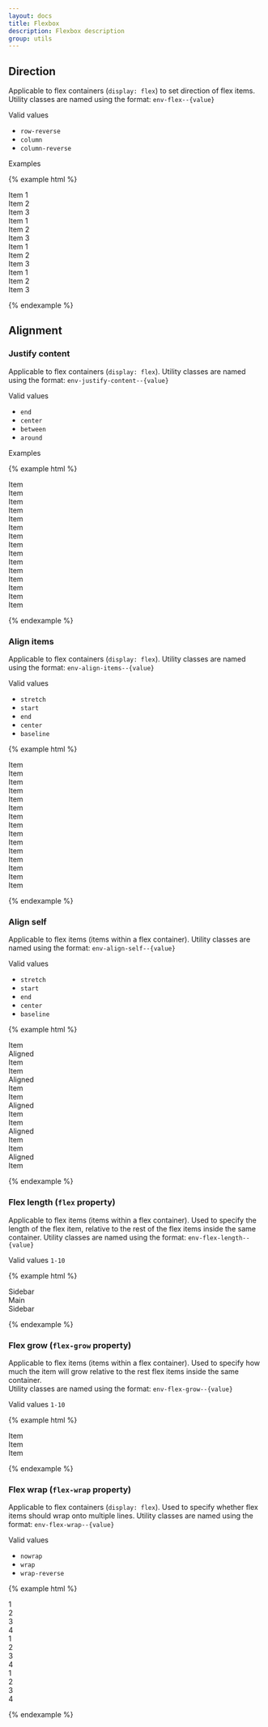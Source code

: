 ```yaml
---
layout: docs
title: Flexbox
description: Flexbox description
group: utils
---
```

## Direction ##

Applicable to flex containers (`display: flex`) to set direction of flex items. Utility classes are named using the format: `env-flex--{value}`

Valid values 
* `row-reverse`
* `column`
* `column-reverse`

Examples

{% example html %}

<div class="example-direction-container"> 
   <div class="env-p-around--x-small">Item 1</div>
   <div class="env-p-around--x-small">Item 2</div>
   <div class="env-p-around--x-small">Item 3</div>
</div>

<div class="example-direction-container env-flex--row-reverse"> 
   <div class="env-p-around--x-small">Item 1</div>
   <div class="env-p-around--x-small">Item 2</div>
   <div class="env-p-around--x-small">Item 3</div>
</div>

<div class="example-direction-container env-flex--column"> 
   <div class="env-p-around--x-small">Item 1</div>
   <div class="env-p-around--x-small">Item 2</div>
   <div class="env-p-around--x-small">Item 3</div>
</div>

<div class="example-direction-container env-flex--column-reverse"> 
   <div class="env-p-around--x-small">Item 1</div>
   <div class="env-p-around--x-small">Item 2</div>
   <div class="env-p-around--x-small">Item 3</div>
</div>

{% endexample %}

## Alignment ##
### Justify content ###

Applicable to flex containers (`display: flex`). Utility classes are named using the format: `env-justify-content--{value}`

Valid values 
* `end`
* `center`
* `between`
* `around`

Examples

{% example html %}

<div class="example-alignment-container"> 
   <div class="env-p-around--x-small">Item</div>
   <div class="env-p-around--x-small">Item</div>
   <div class="env-p-around--x-small">Item</div>
</div>

<div class="example-alignment-container env-justify-content--center"> 
   <div class="env-p-around--x-small">Item</div>
   <div class="env-p-around--x-small">Item</div>
   <div class="env-p-around--x-small">Item</div>
</div>

<div class="example-alignment-container env-justify-content--end"> 
   <div class="env-p-around--x-small">Item</div>
   <div class="env-p-around--x-small">Item</div>
   <div class="env-p-around--x-small">Item</div>
</div>

<div class="example-alignment-container env-justify-content--around"> 
   <div class="env-p-around--x-small">Item</div>
   <div class="env-p-around--x-small">Item</div>
   <div class="env-p-around--x-small">Item</div>
</div>

<div class="example-alignment-container env-justify-content--between"> 
   <div class="env-p-around--x-small">Item</div>
   <div class="env-p-around--x-small">Item</div>
   <div class="env-p-around--x-small">Item</div>
</div>

{% endexample %}

### Align items ###

Applicable to flex containers (`display: flex`). Utility classes are named using the format: `env-align-items--{value}`

Valid values
* `stretch` 
* `start`
* `end`
* `center`
* `baseline`

{% example html %}

<div class="example-alignment-container env-align-items--stretch"> 
   <div class="env-p-around--x-small">Item</div>
   <div class="env-p-around--x-small">Item</div>
   <div class="env-p-around--x-small">Item</div>
</div>

<div class="example-alignment-container env-align-items--center"> 
   <div class="env-p-around--x-small">Item</div>
   <div class="env-p-around--x-small">Item</div>
   <div class="env-p-around--x-small">Item</div>
</div>

<div class="example-alignment-container env-align-items--start"> 
   <div class="env-p-around--x-small">Item</div>
   <div class="env-p-around--x-small">Item</div>
   <div class="env-p-around--x-small">Item</div>
</div>

<div class="example-alignment-container env-align-items--end"> 
   <div class="env-p-around--x-small">Item</div>
   <div class="env-p-around--x-small">Item</div>
   <div class="env-p-around--x-small">Item</div>
</div>

<div class="example-alignment-container env-align-items--baseline"> 
   <div class="env-p-around--x-small">Item</div>
   <div class="env-p-around--x-small">Item</div>
   <div class="env-p-around--x-small">Item</div>
</div>

{% endexample %}

### Align self ###

Applicable to flex items (items within a flex container). Utility classes are named using the format: `env-align-self--{value}`

Valid values 
* `stretch`
* `start`
* `end`
* `center`
* `baseline`

{% example html %}

<div class="example-alignment-container">
   <div class="env-p-around--x-small">Item</div> 
   <div class="env-p-around--x-small env-align-self--stretch">Aligned</div>
   <div class="env-p-around--x-small">Item</div>
</div>

<div class="example-alignment-container">
   <div class="env-p-around--x-small">Item</div> 
   <div class="env-p-around--x-small env-align-self--start">Aligned</div>
   <div class="env-p-around--x-small">Item</div>
</div>

<div class="example-alignment-container">
   <div class="env-p-around--x-small">Item</div> 
   <div class="env-p-around--x-small env-align-self--end">Aligned</div>
   <div class="env-p-around--x-small">Item</div>
</div>

<div class="example-alignment-container">
   <div class="env-p-around--x-small">Item</div> 
   <div class="env-p-around--x-small env-align-self--center">Aligned</div>
   <div class="env-p-around--x-small">Item</div>
</div>

<div class="example-alignment-container">
   <div class="env-p-around--x-small">Item</div> 
   <div class="env-p-around--x-small env-align-self--baseline">Aligned</div>
   <div class="env-p-around--x-small">Item</div>
</div>

{% endexample %}

### Flex length (`flex` property) ###

Applicable to flex items (items within a flex container). Used to specify the length of the flex item, relative to the rest of the flex items inside the same container. 
Utility classes are named using the format: `env-flex-length--{value}`

Valid values `1-10`

{% example html %}

<div class="env-d--flex">
   <div class="env-flex-length--1 example-list-item">Sidebar</div> 
   <div class="env-flex-length--2 example-list-item">Main</div>
   <div class="env-flex-length--1 example-list-item">Sidebar</div>
</div>

{% endexample %}

### Flex grow (`flex-grow` property) ###

Applicable to flex items (items within a flex container). Used to specify how much the item will grow relative to the rest flex items inside the same container.   
Utility classes are named using the format: `env-flex-grow--{value}`

Valid values `1-10`

{% example html %}

<div class="env-d--flex">
   <div class="example-list-item">Item</div> 
   <div class="example-list-item">Item</div>
   <div class="env-flex-grow--1 example-list-item">Item</div>
</div>

{% endexample %}

### Flex wrap (`flex-wrap` property) ###

Applicable to flex containers (`display: flex`). Used to specify whether flex items should wrap onto multiple lines.
Utility classes are named using the format: `env-flex-wrap--{value}`

Valid values 
* `nowrap`
* `wrap`
* `wrap-reverse`

{% example html %}

<div class="env-d--flex env-flex-wrap--nowrap env-m-bottom--small">
   <div class="example-list-item env-w--50">1</div> 
   <div class="example-list-item env-w--50">2</div>
   <div class="example-list-item env-w--50">3</div>
   <div class="example-list-item env-w--50">4</div>
</div>

<div class="env-d--flex env-flex-wrap--wrap env-m-bottom--small">
   <div class="example-list-item env-w--50">1</div> 
   <div class="example-list-item env-w--50">2</div>
   <div class="example-list-item env-w--50">3</div>
   <div class="example-list-item env-w--50">4</div>
</div>

<div class="env-d--flex env-flex-wrap--wrap-reverse">
   <div class="example-list-item env-w--50">1</div> 
   <div class="example-list-item env-w--50">2</div>
   <div class="example-list-item env-w--50">3</div>
   <div class="example-list-item env-w--50">4</div>
</div>

{% endexample %}
